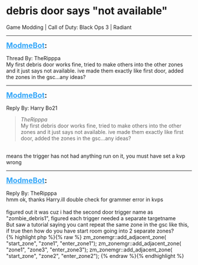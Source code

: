 # debris door says "not available"
Game Modding | Call of Duty: Black Ops 3 | Radiant

---
<strong style="font-size: 1.4em;"><span style="text-decoration: underline;text-decoration-color: #34a7f9;"><span style="color:#34a7f9;">ModmeBot</span></span>:</strong>

<p>Thread By: TheRipppa<br />My first debris door works fine, tried to make others into the other zones and it just says not available. ive made them exactly like first door, added the zones in the gsc...any ideas?</p>

---
<strong style="font-size: 1.4em;"><span style="text-decoration: underline;text-decoration-color: #34a7f9;"><span style="color:#34a7f9;">ModmeBot</span></span>:</strong>

<p>Reply By: Harry Bo21<br /><blockquote><em>TheRipppa</em><br />My first debris door works fine, tried to make others into the other zones and it just says not available. ive made them exactly like first door, added the zones in the gsc...any ideas?</blockquote><br /> means the trigger has not had anything run on it, you must have set a kvp wrong</p>

---
<strong style="font-size: 1.4em;"><span style="text-decoration: underline;text-decoration-color: #34a7f9;"><span style="color:#34a7f9;">ModmeBot</span></span>:</strong>

<p>Reply By: TheRipppa<br />hmm ok, thanks Harry.ill double check for grammer error in kvps<br /> <br />figured out it was cuz i had the second door trigger name as &quot;zombie_debris1&quot;, figured each trigger needed a separate targetname<br />But saw a tutorial saying you cant repeat the same zone in the gsc like this, if true then how do you have start room going into 2 separate zones?<br />{% highlight php %}{% raw %}
zm_zonemgr::add_adjacent_zone( "start_zone", "zone1", "enter_zone1");
    zm_zonemgr::add_adjacent_zone( "zone1", "zone3", "enter_zone3");
    zm_zonemgr::add_adjacent_zone( "start_zone", "zone2", "enter_zone2");
{% endraw %}{% endhighlight %}
</p>
